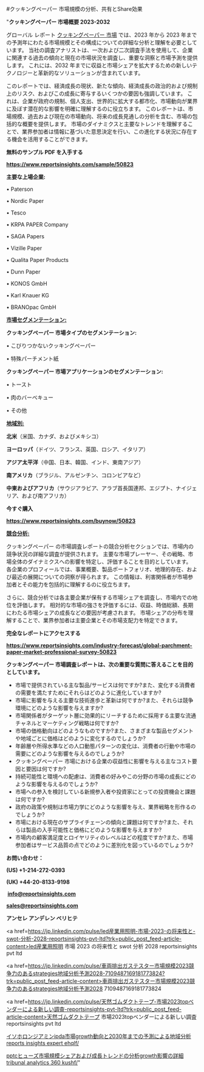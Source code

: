 #クッキングペーパー 市場規模の分析、共有とShare効果

"<strong>クッキングペーパー 市場概要 2023-2032</strong>

グローバル レポート <a href=https://www.reportsinsights.com/sample/50823>クッキングペーパー 市場</a> では、2023 年から 2023 年までの予測年にわたる市場規模とその構成についての詳細な分析と理解を必要としています。 当社の調査アナリストは、一次および二次調査手法を使用して、企業に関連する過去の傾向と現在の市場状況を調査し、重要な洞察と市場予測を提供します。 これには、2032 年までに収益と市場シェアを拡大​​するための新しいテクノロジーと革新的なソリューションが含まれています。

このレポートでは、経済成長の現状、新たな傾向、経済成長の政治的および規制上のリスク、およびこの成長に寄与するいくつかの要因も強調しています。 これは、企業が政府の規制、個人支出、世界的に拡大する都市化、市場動向が業界に及ぼす潜在的な影響を明確に理解するのに役立ちます。 このレポートは、市場規模、過去および現在の市場動向、将来の成長見通しの分析を含む、市場の包括的な概要を提供します。 市場のダイナミクスと主要なトレンドを理解することで、業界参加者は情報に基づいた意思決定を行い、この進化する状況に存在する機会を活用することができます。

<strong><b>無料のサンプル PDF を入手する</b></strong>

<a href=https://www.reportsinsights.com/sample/50823><strong><u>https://www.reportsinsights.com/sample/50823</u></strong></a>

<strong>主要な上場企業:</strong>

• Paterson

• Nordic Paper

• Tesco

• KRPA PAPER Company

• SAGA Papers

• Vizille Paper

• Qualita Paper Products

• Dunn Paper

• KONOS GmbH

• Karl Knauer KG

• BRANOpac GmbH

<strong><u>市場セグメンテーション</u></strong><strong><u>:</u></strong>

<strong>クッキングペーパー 市場タイプのセグメンテーション:</strong>

• こびりつかないクッキングペーパー

• 特殊パーチメント紙

<strong>クッキングペーパー 市場アプリケーションのセグメンテーション:</strong>

• トースト

• 肉のバーベキュー

• その他

<strong><u>地域別</u></strong><strong><u>:</u></strong>

<strong>北米</strong>（米国、カナダ、およびメキシコ）

<strong>ヨーロッパ</strong>（ドイツ、フランス、英国、ロシア、イタリア）

<strong>アジア太平洋</strong>（中国、日本、韓国、インド、東南アジア）

<strong>南アメリカ</strong>（ブラジル、アルゼンチン、コロンビアなど）

<strong>中東およびアフリカ</strong>（サウジアラビア、アラブ首長国連邦、エジプト、ナイジェリア、および南アフリカ）

<strong>今すぐ購入</strong>

<a href=https://www.reportsinsights.com/buynow/50823><strong><u>https://www.reportsinsights.com/buynow/50823</u></strong></a>

<strong><u>競合分析:</u></strong>

クッキングペーパー の市場調査レポートの競合分析セクションでは、市場内の競争状況の詳細な調査が提供されます。 主要な市場プレーヤー、その戦略、市場全体のダイナミクスへの影響を特定し、評価することを目的としています。 各企業のプロフィールでは、事業概要、製品ポートフォリオ、地理的存在、および最近の展開についての洞察が得られます。 この情報は、利害関係者が市場参加者とその能力を包括的に理解するのに役立ちます。

さらに、競合分析では各主要企業が保有する市場シェアを調査し、市場内での地位を評価します。 相対的な市場の強さを評価するには、収益、時価総額、長期にわたる市場シェアの成長などの要因が考慮されます。 市場シェアの分布を理解することで、業界参加者は主要企業とその市場支配力を特定できます。

<strong>完全なレポートにアクセスする</strong>

<a href=https://www.reportsinsights.com/industry-forecast/global-parchment-paper-market-professional-survey-50823><strong><u><b>https://www.reportsinsights.com/industry-forecast/global-parchment-paper-market-professional-survey-50823</b></u></strong></a>

<strong><b>クッキングペーパー 市場調査レポートは、次の重要な質問に答えることを目的としています。</b></strong>
<ul>
  <li>市場で提供されている主な製品/サービスは何ですか?また、変化する消費者の需要を満たすためにそれらはどのように進化していますか?</li>
  <li>市場に影響を与える主要な技術進歩と革新は何ですか?また、それらは競争環境にどのような影響を与えますか?</li>
  <li>市場関係者がターゲット層に効果的にリーチするために採用する主要な流通チャネルとマーケティング戦略は何ですか?</li>
  <li>市場の価格動向はどのようなものですか?また、さまざまな製品セグメントや地域ごとに価格はどのように変化するのでしょうか?</li>
  <li>年齢層や所得水準などの人口動態パターンの変化は、消費者の行動や市場の需要にどのような影響を与えるのでしょうか?</li>
  <li>クッキングペーパー 市場における企業の収益性に影響を与える主なコスト要因と要因は何ですか?</li>
  <li>持続可能性と環境への配慮は、消費者の好みやこの分野の市場の成長にどのような影響を与えるのでしょうか?</li>
  <li>市場への参入を検討している新規参入者や投資家にとっての投資機会と課題は何ですか?</li>
  <li>政府の政策や規制は市場力学にどのような影響を与え、業界戦略を形作るのでしょうか?</li>
  <li>市場における現在のサプライチェーンの傾向と課題は何ですか?また、それらは製品の入手可能性と価格にどのような影響を与えますか?</li>
  <li>市場内の顧客満足度とロイヤリティのレベルはどの程度ですか?また、市場参加者はサービス品質の点でどのように差別化を図っているのでしょうか?</li>
</ul>
<strong>お問い合わせ：</strong>

<strong>(US) +1-214-272-0393</strong>

<strong>(UK) +44-20-8133-9198</strong>

<strong> </strong><a href=info@reportsinsights.com><strong><u>info@reportsinsights.com</u></strong></a>

<a href=sales@reportsinsights.com><strong><u>sales@reportsinsights.com</u></strong></a>

<strong>アンセレ アンデレン ベリヒテ</strong>

<a href=https://jp.linkedin.com/pulse/led産業用照明-市場-2023-の将来性と-swot-分析-2028-reportsinsights-pvt-ltd?trk=public_post_feed-article-content>led産業用照明 市場 2023 の将来性と swot 分析 2028 reportsinsights pvt ltd</a>

<a href=https://jp.linkedin.com/pulse/車両排出ガステスター市場規模2023競争力のあるstrategies地域分析予測2028-7109487169181773824?trk=public_post_feed-article-content>車両排出ガステスター市場規模2023競争力のあるstrategies地域分析予測2028 7109487169181773824</a>

<a href=https://jp.linkedin.com/pulse/天然ゴムダクトテープ-市場2023topベンダーによる新しい調査-reportsinsights-pvt-ltd?trk=public_post_feed-article-content>天然ゴムダクトテープ 市場2023topベンダーによる新しい調査 reportsinsights pvt ltd</a>

<a href=https://www.linkedin.com/pulse/イソホロンジアミンipda市場growth動向と2030年までの予測による地域分析-reports-insights-expert-ehqlf/>イソホロンジアミンipda市場growth動向と2030年までの予測による地域分析 reports insights expert ehqlf/</a>

<a href=https://www.linkedin.com/pulse/pptcヒューズ市場規模シェアおよび成長トレンドの分析growth影響の詳細-tribunal-analytics-360-kushf/>pptcヒューズ市場規模シェアおよび成長トレンドの分析growth影響の詳細 tribunal analytics 360 kushf/</a>"
